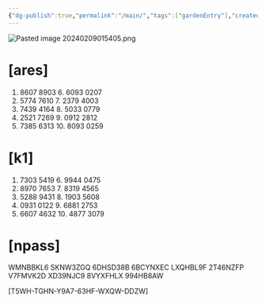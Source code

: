 ```yaml
---
{"dg-publish":true,"permalink":"/main/","tags":["gardenEntry"],"created":"2024-02-09T01:26:41.284-03:00"}
---
```


![Pasted image 20240209015405.png](/img/user/Pasted%20image%2020240209015405.png)
# [ares]

1. 8607 8903		 6. 6093 0207
2. 5774 7610		 7. 2379 4003
3. 7439 4164		 8. 5033 0779
4. 2521 7269		 9. 0912 2812
5. 7385 6313		10. 8093 0259

# [k1]

1. 7303 5419		 6. 9944 0475
2. 8970 7653		 7. 8319 4565
3. 5288 9431		 8. 1903 5608
4. 0931 0122		 9. 6881 2753
5. 6607 4632		10. 4877 3079

# [npass]

WMNBBKL6 SKNW3ZGQ 6DHSD38B 6BCYNXEC LXQHBL9F 2T46NZFP V7FMVK2D XD39NJC9 8VYXFHLX 994HB8AW

[T5WH-TGHN-Y9A7-63HF-WXQW-DDZW]

